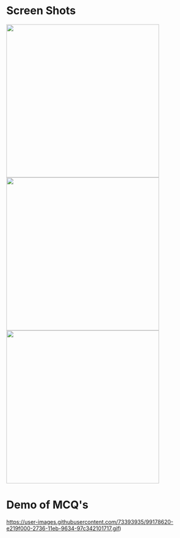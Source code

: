 # Screen Shots

<img src = "https://user-images.githubusercontent.com/73393935/99178459-0e347180-2735-11eb-80f1-273ecd0bf40c.jpeg" width = "400.0"/>
<img src = "https://user-images.githubusercontent.com/73393935/99178555-0a551f00-2736-11eb-8af2-4b76880ad2bd.jpeg" width = "400.0"/>
<img src="https://user-images.githubusercontent.com/73393935/99178563-13de8700-2736-11eb-9927-204d2458e844.jpeg" width = "400.0"/>


# Demo of MCQ's 

https://user-images.githubusercontent.com/73393935/99178620-e219f000-2736-11eb-9634-97c342101717.gif)
